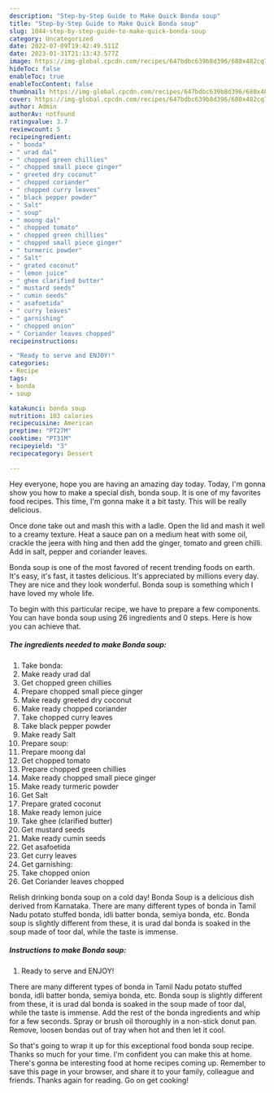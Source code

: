 ```yaml
---
description: "Step-by-Step Guide to Make Quick Bonda soup"
title: "Step-by-Step Guide to Make Quick Bonda soup"
slug: 1044-step-by-step-guide-to-make-quick-bonda-soup
category: Uncategorized
date: 2022-07-09T19:42:49.511Z
date: 2023-01-31T21:13:43.577Z
image: https://img-global.cpcdn.com/recipes/647bdbc639b8d396/680x482cq70/bonda-soup-recipe-main-photo.jpg
hideToc: false
enableToc: true
enableTocContent: false
thumbnail: https://img-global.cpcdn.com/recipes/647bdbc639b8d396/680x482cq70/bonda-soup-recipe-main-photo.jpg
cover: https://img-global.cpcdn.com/recipes/647bdbc639b8d396/680x482cq70/bonda-soup-recipe-main-photo.jpg
author: Admin
authorAv: notfound
ratingvalue: 3.7
reviewcount: 5
recipeingredient:
- " bonda"
- " urad dal"
- " chopped green chillies"
- " chopped small piece ginger"
- " greeted dry coconut"
- " chopped coriander"
- " chopped curry leaves"
- " black pepper powder"
- " Salt"
- " soup"
- " moong dal"
- " chopped tomato"
- " chopped green chillies"
- " chopped small piece ginger"
- " turmeric powder"
- " Salt"
- " grated coconut"
- " lemon juice"
- " ghee clarified butter"
- " mustard seeds"
- " cumin seeds"
- " asafoetida"
- " curry leaves"
- " garnishing"
- " chopped onion"
- " Coriander leaves chopped"
recipeinstructions:

- "Ready to serve and ENJOY!"
categories:
- Recipe
tags:
- bonda
- soup

katakunci: bonda soup 
nutrition: 103 calories
recipecuisine: American
preptime: "PT27M"
cooktime: "PT31M"
recipeyield: "3"
recipecategory: Dessert

---
```



Hey everyone, hope you are having an amazing day today. Today, I'm gonna show you how to make a special dish, bonda soup. It is one of my favorites food recipes. This time, I'm gonna make it a bit tasty. This will be really delicious.

Once done take out and mash this with a ladle. Open the lid and mash it well to a creamy texture. Heat a sauce pan on a medium heat with some oil, crackle the jeera with hing and then add the ginger, tomato and green chilli. Add in salt, pepper and coriander leaves.

Bonda soup is one of the most favored of recent trending foods on earth. It's easy, it's fast, it tastes delicious. It's appreciated by millions every day. They are nice and they look wonderful. Bonda soup is something which I have loved my whole life.


To begin with this particular recipe, we have to prepare a few components. You can have bonda soup using 26 ingredients and 0 steps. Here is how you can achieve that.

<!--inarticleads1-->

##### The ingredients needed to make Bonda soup:

1. Take  bonda:
1. Make ready  urad dal
1. Get  chopped green chillies
1. Prepare  chopped small piece ginger
1. Make ready  greeted dry coconut
1. Make ready  chopped coriander
1. Take  chopped curry leaves
1. Take  black pepper powder
1. Make ready  Salt
1. Prepare  soup:
1. Prepare  moong dal
1. Get  chopped tomato
1. Prepare  chopped green chillies
1. Make ready  chopped small piece ginger
1. Make ready  turmeric powder
1. Get  Salt
1. Prepare  grated coconut
1. Make ready  lemon juice
1. Take  ghee (clarified butter)
1. Get  mustard seeds
1. Make ready  cumin seeds
1. Get  asafoetida
1. Get  curry leaves
1. Get  garnishing:
1. Take  chopped onion
1. Get  Coriander leaves chopped


Relish drinking bonda soup on a cold day! Bonda Soup is a delicious dish derived from Karnataka. There are many different types of bonda in Tamil Nadu potato stuffed bonda, idli batter bonda, semiya bonda, etc. Bonda soup is slightly different from these, it is urad dal bonda is soaked in the soup made of toor dal, while the taste is immense. 

<!--inarticleads2-->

##### Instructions to make Bonda soup:


1. Ready to serve and ENJOY!

There are many different types of bonda in Tamil Nadu potato stuffed bonda, idli batter bonda, semiya bonda, etc. Bonda soup is slightly different from these, it is urad dal bonda is soaked in the soup made of toor dal, while the taste is immense. Add the rest of the bonda ingredients and whip for a few seconds. Spray or brush oil thoroughly in a non-stick donut pan. Remove, loosen bondas out of tray when hot and then let it cool. 

So that's going to wrap it up for this exceptional food bonda soup recipe. Thanks so much for your time. I'm confident you can make this at home. There's gonna be interesting food at home recipes coming up. Remember to save this page in your browser, and share it to your family, colleague and friends. Thanks again for reading. Go on get cooking!
